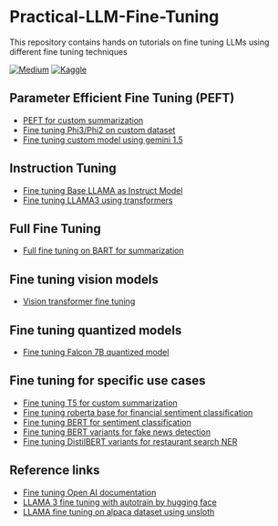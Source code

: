 # Practical-LLM-Fine-Tuning
This repository contains hands on tutorials on fine tuning LLMs using different fine tuning techniques

[![Medium](https://img.shields.io/badge/Medium-12100E?style=for-the-badge&logo=medium&logoColor=white)](https://medium.com/@akshay-kamath)
[![Kaggle](https://img.shields.io/badge/Kaggle-035a7d?style=for-the-badge&logo=kaggle&logoColor=white)](https://www.kaggle.com/ak2033)

## Parameter Efficient Fine Tuning (PEFT) ## 
* [PEFT for custom summarization](https://www.kaggle.com/code/ak2033/peft-for-summarization)
* [Fine tuning Phi3/Phi2 on custom dataset](https://www.kaggle.com/code/ak2033/fine-tuning-llm-phi3-phi2-on-custom-dataset)
* [Fine tuning custom model using gemini 1.5](https://www.kaggle.com/code/ak2033/fine-tuning-a-custom-model)


## Instruction Tuning ##
* [Fine tuning Base LLAMA as Instruct Model](https://www.kaggle.com/code/ak2033/fine-tuning-base-llama-as-chat-model)
* [Fine tuning LLAMA3 using transformers](https://www.kaggle.com/code/ak2033/fine-tuning-llama3-using-transformers)


## Full Fine Tuning ##
* [Full fine tuning on BART for summarization](https://www.kaggle.com/code/ak2033/full-fine-tuning-for-summarization)

## Fine tuning vision models ##
* [Vision transformer fine tuning](https://www.kaggle.com/code/ak2033/vision-transformer-fine-tuning)

## Fine tuning quantized models ##
* [Fine tuning Falcon 7B quantized model ](https://www.kaggle.com/code/ak2033/fine-tuning-a-quantized-model)

## Fine tuning for specific use cases ##
* [Fine tuning T5 for custom summarization](https://www.kaggle.com/code/ak2033/fine-tuning-t5-for-custom-summarization)
* [Fine tuning roberta base for financial sentiment classification](https://www.kaggle.com/code/ak2033/fine-tune-for-financial-sentiment-classificationi)
* [Fine tuning BERT for sentiment classification](https://www.kaggle.com/code/ak2033/fine-tuning-bert-for-sentiment-classification)
* [Fine tuning BERT variants for fake news detection](https://www.kaggle.com/code/ak2033/fine-tuning-bert-for-fake-news-detection)
* [Fine tuning DistilBERT variants for restaurant search NER](https://www.kaggle.com/code/ak2033/fine-tuning-distilbert-for-restaurant-search-ner)

## Reference links ##

* [Fine tuning Open AI documentation](https://platform.openai.com/docs/guides/fine-tuning)
* [LLAMA 3 fine tuning with autotrain by hugging face](https://ubiai.tools/how-to-fine-tune-llama3-using-autotrain-a-step-by-step-guide/)
* [LLAMA fine tuning on alpaca dataset using unsloth](https://www.kaggle.com/code/ak2033/llama3-fine-tuning-using-unsloth)

